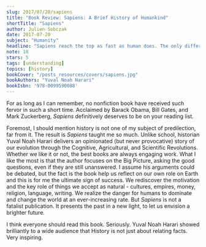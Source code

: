 ```yaml
---
slug: 2017/07/20/sapiens
title: "Book Review: Sapiens: A Brief History of Humankind"
shortTitle: "Sapiens"
author: Julien Sobczak
date: 2017-07-20
subject: "Humanity"
headline: "Sapiens reach the top as fast as human does. The only difference is it will stay here a long time."
note: 18
stars: 5
tags: [understanding]
topics: [history]
bookCover: "/posts_resources/covers/sapiens.jpg"
bookAuthors: "Yuval Noah Harari"
bookIsbn: '978-0099590088'
---
```



For as long as I can remember, no nonfiction book have received such fervor in such a short time. Acclaimed by Barack Obama, Bill Gates, and Mark Zuckerberg, *Sapiens* definitively deserves to be on your reading list.

Foremost, I should mention history is not one of my subject of predilection, far from it. The result is *Sapiens* taught me so much. Unlike school, historian Yuval Noah Harari delivers an opinionated (but never provocative) story of our evolution through the Cognitive, Agricultural, and Scientific Revolutions. Whether we like it or not, the best books are always engaging work. What I like the most is that the author focuses on the Big Picture, asking the good questions, even if they are still unanswered. I assume his arguments could be debated, but the fact is the book help us reflect on our own role on Earth and this is for me the ultimate sign of success. We rediscover the motivation and the key role of things we accept as natural - cultures, empires, money, religion, language, writing. We realize the danger for humans to dominate and change the world at an ever-increasing rate. But *Sapiens* is not a fatalist publication. It presents the past in a new light, to let us envision a brighter future.

I think everyone should read this book. Seriously. Yuval Noah Harari showed brilliantly to a wide audience that History is not just about relating facts. Very inspiring.


